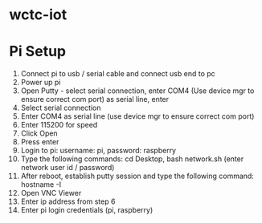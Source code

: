 # wctc-iot

# Pi Setup
1. Connect pi to usb / serial cable and connect usb end to pc
2. Power up pi
3. Open Putty - select serial connection, enter COM4 (Use device mgr to ensure correct com port) as serial line, enter 
4. Select serial connection
5. Enter COM4 as serial line (use device mgr to ensure correct com port)
6. Enter 115200 for speed
7. Click Open 
8. Press enter
9. Login to pi: username: pi, password: raspberry
10. Type the following commands: cd Desktop, bash network.sh (enter network user id / password)
11. After reboot, establish putty session and type the following command: hostname -I
12. Open VNC Viewer 
13. Enter ip address from step 6
14. Enter pi login credentials (pi, raspberry)
